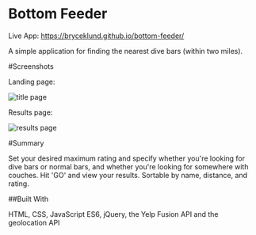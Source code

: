 # Bottom Feeder
Live App:
https://bryceklund.github.io/bottom-feeder/

A simple application for finding the nearest dive bars (within two miles).

#Screenshots

Landing page:

![title page](https://i.imgur.com/zf7hQBO.png)


Results page:

![results page](https://i.imgur.com/NyZyjUs.png)

#Summary

Set your desired maximum rating and specify whether you're looking for dive bars or normal bars, and whether you're looking for somewhere with couches. Hit 'GO' and view your results. Sortable by name, distance, and rating.

##Built With

HTML, CSS, JavaScript ES6, jQuery, the Yelp Fusion API and the geolocation API
